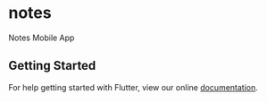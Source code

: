 # notes

Notes Mobile App

## Getting Started

For help getting started with Flutter, view our online
[documentation](https://flutter.io/).
